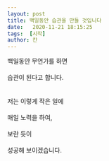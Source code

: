 ```yaml
---
layout: post
title: 백일동안 습관을 만들 것입니다
date:   2020-11-21 18:15:25
tags:  [시작]
author: 칸
---
```




백일동안 무언가를 하면<br><br>
습관이 된다고 합니다.<br><br>
<br>
저는 이렇게 작은 일에 <br><br>
매일 노력을 하여, <br><br>
보란 듯이 <br><br>
성공해 보이겠습니다.


